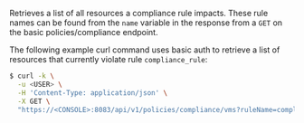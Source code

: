 Retrieves a list of all resources a compliance rule impacts.
These rule names can be found from the `name` variable in the response from a `GET` on the basic policies/compliance endpoint.

The following example curl command uses basic auth to retrieve a list of resources that currently violate rule `compliance_rule`:

```bash
$ curl -k \
  -u <USER> \
  -H 'Content-Type: application/json' \
  -X GET \
  "https://<CONSOLE>:8083/api/v1/policies/compliance/vms?ruleName=compliance_rule"
```
